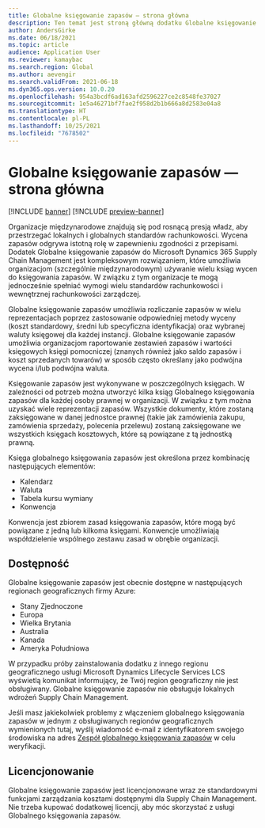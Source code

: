 ```yaml
---
title: Globalne księgowanie zapasów — strona główna
description: Ten temat jest stroną główną dodatku Globalne księgowanie zapasów dla rozwiązania Microsoft Dynamics 365 Supply Chain Management.
author: AndersGirke
ms.date: 06/18/2021
ms.topic: article
audience: Application User
ms.reviewer: kamaybac
ms.search.region: Global
ms.author: aevengir
ms.search.validFrom: 2021-06-18
ms.dyn365.ops.version: 10.0.20
ms.openlocfilehash: 954a3bcdf6ad163afd2596227ce2c8548fe37027
ms.sourcegitcommit: 1e5a46271bf7fae2f958d2b1b666a8d2583e04a8
ms.translationtype: HT
ms.contentlocale: pl-PL
ms.lasthandoff: 10/25/2021
ms.locfileid: "7678502"
---
```

# <a name="global-inventory-accounting-home-page"></a>Globalne księgowanie zapasów — strona główna

[!INCLUDE [banner](../includes/banner.md)]
[!INCLUDE [preview-banner](../includes/preview-banner.md)] <!--KFM: Until 4/30/2022 -->

Organizacje międzynarodowe znajdują się pod rosnącą presją władz, aby przestrzegać lokalnych i globalnych standardów rachunkowości. Wycena zapasów odgrywa istotną rolę w zapewnieniu zgodności z przepisami. Dodatek Globalne księgowanie zapasów do Microsoft Dynamics 365 Supply Chain Management jest kompleksowym rozwiązaniem, które umożliwia organizacjom (szczególnie międzynarodowym) używanie wielu ksiąg wycen do księgowania zapasów. W związku z tym organizacje te mogą jednocześnie spełniać wymogi wielu standardów rachunkowości i wewnętrznej rachunkowości zarządczej.

Globalne księgowanie zapasów umożliwia rozliczanie zapasów w wielu reprezentacjach poprzez zastosowanie odpowiedniej metody wyceny (koszt standardowy, średni lub specyficzna identyfikacja) oraz wybranej waluty księgowej dla każdej instancji. Globalne księgowanie zapasów umożliwia organizacjom raportowanie zestawień zapasów i wartości księgowych księgi pomocniczej (znanych również jako saldo zapasów i koszt sprzedanych towarów) w sposób często określany jako podwójna wycena i/lub podwójna waluta.

Księgowanie zapasów jest wykonywane w poszczególnych księgach. W zależności od potrzeb można utworzyć kilka ksiąg Globalnego księgowania zapasów dla każdej osoby prawnej w organizacji. W związku z tym można uzyskać wiele reprezentacji zapasów. Wszystkie dokumenty, które zostaną zaksięgowane w danej jednostce prawnej (takie jak zamówienia zakupu, zamówienia sprzedaży, polecenia przelewu) zostaną zaksięgowane we wszystkich księgach kosztowych, które są powiązane z tą jednostką prawną.

Księga globalnego księgowania zapasów jest określona przez kombinację następujących elementów:

- Kalendarz
- Waluta
- Tabela kursu wymiany
- Konwencja

Konwencja jest zbiorem zasad księgowania zapasów, które mogą być powiązane z jedną lub kilkoma księgami. Konwencje umożliwiają współdzielenie wspólnego zestawu zasad w obrębie organizacji.

## <a name="availability"></a>Dostępność

Globalne księgowanie zapasów jest obecnie dostępne w następujących regionach geograficznych firmy Azure:

- Stany Zjednoczone
- Europa
- Wielka Brytania
- Australia
- Kanada
- Ameryka Południowa

W przypadku próby zainstalowania dodatku z innego regionu geograficznego usługi Microsoft Dynamics Lifecycle Services LCS wyświetlą komunikat informujący, że Twój region geograficzny nie jest obsługiwany. Globalne księgowanie zapasów nie obsługuje lokalnych wdrożeń Supply Chain Management.

Jeśli masz jakiekolwiek problemy z włączeniem globalnego księgowania zapasów w jednym z obsługiwanych regionów geograficznych wymienionych tutaj, wyślij wiadomość e-mail z identyfikatorem swojego środowiska na adres [Zespół globalnego księgowania zapasów](mailto:GlobalInvAccount@microsoft.com) w celu weryfikacji.

## <a name="licensing"></a>Licencjonowanie

Globalne księgowanie zapasów jest licencjonowane wraz ze standardowymi funkcjami zarządzania kosztami dostępnymi dla Supply Chain Management. Nie trzeba kupować dodatkowej licencji, aby móc skorzystać z usługi Globalnego księgowania zapasów.
